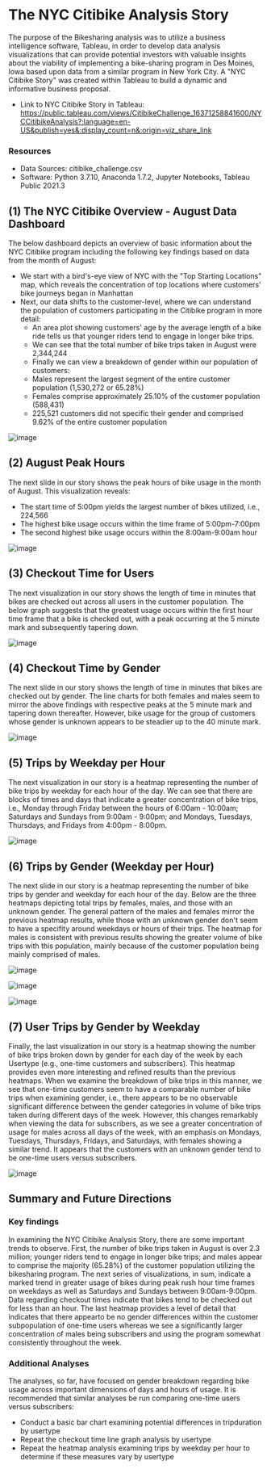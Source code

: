 # The NYC Citibike Analysis Story

The purpose of the Bikesharing analysis was to utilize a business intelligence software, Tableau, in order to develop data analysis visualizations that can provide potential investors with valuable insights about the viability of implementing a bike-sharing program in Des Moines, Iowa based upon data from a similar program in New York City. A "NYC Citibike Story" was created within Tableau to build a dynamic and informative business proposal.  
- Link to NYC Citibike Story in Tableau:
 https://public.tableau.com/views/CitibikeChallenge_16371258841600/NYCCitibikeAnalysis?:language=en-US&publish=yes&:display_count=n&:origin=viz_share_link

### Resources
- Data Sources: citibike_challenge.csv
- Software: Python 3.7.10, Anaconda 1.7.2, Jupyter Notebooks, Tableau Public 2021.3

## (1) The NYC Citibike Overview - August Data Dashboard
The below dashboard depicts an overview of basic information about the NYC Citibike program including the following key findings based on data from the month of August:

  - We start with a bird's-eye view of NYC with the "Top Starting Locations" map, which reveals the concentration of top locations where customers' bike journeys began in Manhattan
  - Next, our data shifts to the customer-level, where we can understand the population of customers participating in the Citibike program in more detail:
    -  An area plot showing customers' age by the average length of a bike ride tells us that younger riders tend to engage in longer bike trips.
    -  We can see that the total number of bike trips taken in August were 2,344,244
    -  Finally we can view a breakdown of gender within our population of customers:
      - Males represent the largest segment of the entire customer population (1,530,272  or 65.28%)
      - Females comprise approximately 25.10% of the customer population (588,431)   
      - 225,521 customers did not specific their gender and comprised 9.62% of the entire customer population

![image](https://user-images.githubusercontent.com/85533099/142350089-f044d21c-c6d5-4c24-b261-94005c70a195.png)


## (2) August Peak Hours
The next slide in our story shows the peak hours of bike usage in the month of August. This visualization reveals:
  - The start time of 5:00pm yields the largest number of bikes utilized, i.e., 224,566
  - The highest bike usage occurs within the time frame of 5:00pm-7:00pm  
  - The second highest bike usage occurs within the 8:00am-9:00am hour

![image](https://user-images.githubusercontent.com/85533099/142352530-65190da4-9e53-4466-9e97-3c90eb2101a0.png)

## (3) Checkout Time for Users
The next visualization in our story shows the length of time in minutes that bikes are checked out across all users in the customer population. The below graph suggests that the greatest usage occurs within the first hour time frame that a bike is checked out, with a peak occurring at the 5 minute mark and subsequently tapering down.  

![image](https://user-images.githubusercontent.com/85533099/142353454-656491be-ac98-46dc-b6fa-aa5a4766e600.png)

## (4) Checkout Time by Gender
The next slide in our story shows the length of time in minutes that bikes are checked out by gender. The line charts for both females and males seem to mirror the above findings with respective peaks at the 5 minute mark and tapering down thereafter. However, bike usage for the group of customers whose gender is unknown appears to be steadier up to the 40 minute mark. 

![image](https://user-images.githubusercontent.com/85533099/142354558-fe99d79f-60c3-413f-b219-645e19401734.png)

## (5) Trips by Weekday per Hour
The next visualization in our story is a heatmap representing the number of bike trips by weekday for each hour of the day. We can see that there are blocks of times and days that indicate a greater concentration of bike trips, i.e., Monday through Friday between the hours of 6:00am - 10:00am; Saturdays and Sundays from 9:00am - 9:00pm; and  Mondays, Tuesdays, Thursdays, and Fridays from 4:00pm - 8:00pm. 

![image](https://user-images.githubusercontent.com/85533099/142557881-696c2f49-1875-4d68-80de-597f7d226d1d.png)

## (6) Trips by Gender (Weekday per Hour)
The next slide in our story is a heatmap representing the number of bike trips by gender and weekday for each hour of the day. Below are the three heatmaps depicting total trips by females, males, and those with an unknown gender. The general pattern of the males and females mirror the previous heatmap results, while those with an unknown gender don't seem to have a specifity around weekdays or hours of their trips. The heatmap for males is consistent with previous results showing the greater volume of bike trips with this population, mainly because of the customer population being mainly comprised of males. 

![image](https://user-images.githubusercontent.com/85533099/142559360-ce5dc38b-0101-4f28-a90a-79e072ad838d.png)

![image](https://user-images.githubusercontent.com/85533099/142559375-3acb825c-1d9a-436f-880e-b4fdd20a8b64.png)

![image](https://user-images.githubusercontent.com/85533099/142559384-4ce9d0a2-c4bf-441d-b5e4-807e98f9523c.png)

## (7) User Trips by Gender by Weekday
Finally, the last visualization in our story is a heatmap showing the number of bike trips broken down by gender for each day of the week by each Usertype (e.g., one-time customers and subscribers). This heatmap provides even more interesting and refined results than the previous heatmaps. When we examine the breakdown of bike trips in this manner, we see that one-time customers seem to have a comparable number of bike trips when examining gender, i.e., there appears to be no observable significant difference between the gender categories in volume of bike trips taken during different days of the week. However, this changes remarkably when viewing the data for subscribers, as we see a greater concentration of usage for males across all days of the week, with an emphasis on Mondays, Tuesdays, Thursdays, Fridays, and Saturdays, with females showing a similar trend. It appears that the customers with an unknown gender tend to be one-time users versus subscribers.

![image](https://user-images.githubusercontent.com/85533099/142563939-3bbee57f-0ce6-4119-8966-c0b0347aee06.png)


## Summary and Future Directions

### Key findings
In examining the NYC Citibike Analysis Story, there are some important trends to observe. First, the number of bike trips taken in August is over 2.3 million; younger riders tend to engage in longer bike trips; and males appear to comprise the majority (65.28%) of the customer population utilizing the bikesharing program. The next series of visualizations, in sum, indicate a marked trend in greater usage of bikes during peak rush hour time frames on weekdays as well as Saturdays and Sundays between 9:00am-9:00pm. Data regarding checkout times indicate that bikes tend to be checked out for less than an hour. The last heatmap provides a level of detail that indicates that there appearto be no gender differences within the customer subpopulation of one-time users whereas we see a significantly larger concentration of males being subscribers and using the program somewhat consistently throughout the week.  

### Additional Analyses
The analyses, so far, have focused on gender breakdown regarding bike usage across important dimensions of days and hours of usage. It is recommended that similar analyses be run comparing one-time users versus subscribers:

  - Conduct a basic bar chart examining potential differences in tripduration by usertype 
  - Repeat the checkout time line graph analysis by usertype 
  - Repeat the heatmap analysis examining trips by weekday per hour to determine if these measures vary by usertype
 

